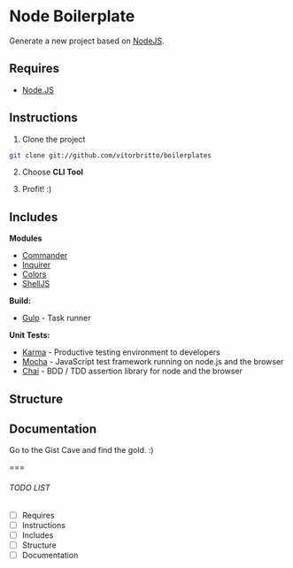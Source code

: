 # Node Boilerplate

Generate a new project based on [NodeJS](http://nodejs.org/).

## Requires

- [Node.JS](http://nodejs.org/)


## Instructions

1. Clone the project

  ```bash
  git clone git://github.com/vitorbritto/boilerplates
  ```
2. Choose **CLI Tool**

3. Profit! :)


## Includes

**Modules**

- [Commander]()
- [Inquirer]()
- [Colors]()
- [ShellJS]()

**Build:**

- [Gulp](http://gulpjs.com/) - Task runner

**Unit Tests:**

- [Karma](http://karma-runner.github.io/0.12/index.html) - Productive testing environment to developers
- [Mocha](http://visionmedia.github.io/mocha/) - JavaScript test framework running on node.js and the browser
- [Chai](http://chaijs.com/) - BDD / TDD assertion library for node and the browser


## Structure

## Documentation

Go to the Gist Cave and find the gold. :)

===

###### TODO LIST

- [ ] Requires
- [ ] Instructions
- [ ] Includes
- [ ] Structure
- [ ] Documentation
